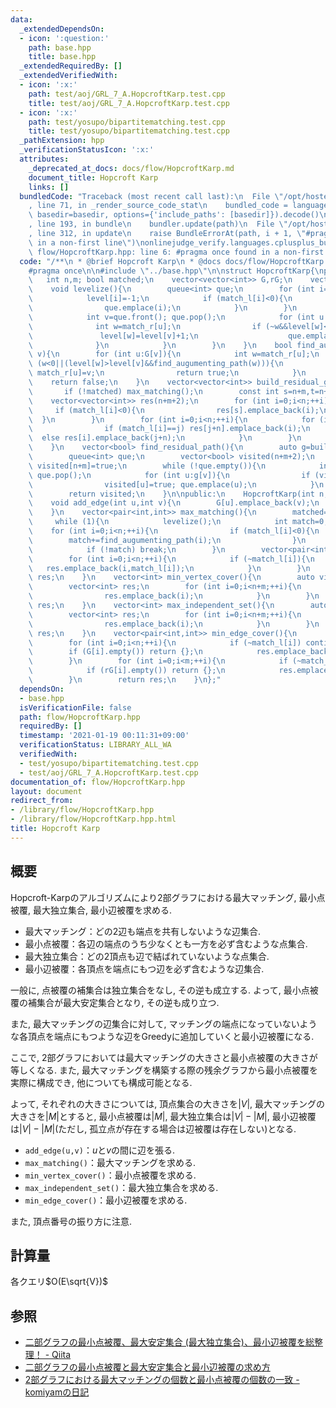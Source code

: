 ```yaml
---
data:
  _extendedDependsOn:
  - icon: ':question:'
    path: base.hpp
    title: base.hpp
  _extendedRequiredBy: []
  _extendedVerifiedWith:
  - icon: ':x:'
    path: test/aoj/GRL_7_A.HopcroftKarp.test.cpp
    title: test/aoj/GRL_7_A.HopcroftKarp.test.cpp
  - icon: ':x:'
    path: test/yosupo/bipartitematching.test.cpp
    title: test/yosupo/bipartitematching.test.cpp
  _pathExtension: hpp
  _verificationStatusIcon: ':x:'
  attributes:
    _deprecated_at_docs: docs/flow/HopcroftKarp.md
    document_title: Hopcroft Karp
    links: []
  bundledCode: "Traceback (most recent call last):\n  File \"/opt/hostedtoolcache/Python/3.9.1/x64/lib/python3.9/site-packages/onlinejudge_verify/documentation/build.py\"\
    , line 71, in _render_source_code_stat\n    bundled_code = language.bundle(stat.path,\
    \ basedir=basedir, options={'include_paths': [basedir]}).decode()\n  File \"/opt/hostedtoolcache/Python/3.9.1/x64/lib/python3.9/site-packages/onlinejudge_verify/languages/cplusplus.py\"\
    , line 193, in bundle\n    bundler.update(path)\n  File \"/opt/hostedtoolcache/Python/3.9.1/x64/lib/python3.9/site-packages/onlinejudge_verify/languages/cplusplus_bundle.py\"\
    , line 312, in update\n    raise BundleErrorAt(path, i + 1, \"#pragma once found\
    \ in a non-first line\")\nonlinejudge_verify.languages.cplusplus_bundle.BundleErrorAt:\
    \ flow/HopcroftKarp.hpp: line 6: #pragma once found in a non-first line\n"
  code: "/**\n * @brief Hopcroft Karp\n * @docs docs/flow/HopcroftKarp.md\n */\n\n\
    #pragma once\n\n#include \"../base.hpp\"\n\nstruct HopcroftKarp{\nprivate:\n \
    \   int n,m; bool matched;\n    vector<vector<int>> G,rG;\n    vector<int> match_l,match_r,level;\n\
    \    void levelize(){\n        queue<int> que;\n        for (int i=0;i<n;++i){\n\
    \            level[i]=-1;\n            if (match_l[i]<0){\n                level[i]=0;\n\
    \                que.emplace(i);\n            }\n        }\n        while (!que.empty()){\n\
    \            int v=que.front(); que.pop();\n            for (int u:G[v]){\n  \
    \              int w=match_r[u];\n                if (~w&&level[w]<0){\n     \
    \               level[w]=level[v]+1;\n                    que.emplace(w);\n  \
    \              }\n            }\n        }\n    }\n    bool find_augumenting_path(int\
    \ v){\n        for (int u:G[v]){\n            int w=match_r[u];\n            if\
    \ (w<0||(level[w]>level[v]&&find_augumenting_path(w))){\n                match_l[v]=u;\
    \ match_r[u]=v;\n                return true;\n            }\n        }\n    \
    \    return false;\n    }\n    vector<vector<int>> build_residual_graph(){\n \
    \       if (!matched) max_matching();\n        const int s=n+m,t=n+m+1;\n    \
    \    vector<vector<int>> res(n+m+2);\n        for (int i=0;i<n;++i){\n       \
    \     if (match_l[i]<0){\n                res[s].emplace_back(i);\n          \
    \  }\n        }\n        for (int i=0;i<n;++i){\n            for (int j:G[i]){\n\
    \                if (match_l[i]==j) res[j+n].emplace_back(i);\n              \
    \  else res[i].emplace_back(j+n);\n            }\n        }\n        return res;\n\
    \    }\n    vector<bool> find_residual_path(){\n        auto g=build_residual_graph();\n\
    \        queue<int> que;\n        vector<bool> visited(n+m+2);\n        que.emplace(n+m);\
    \ visited[n+m]=true;\n        while (!que.empty()){\n            int v=que.front();\
    \ que.pop();\n            for (int u:g[v]){\n                if (visited[u]) continue;\n\
    \                visited[u]=true; que.emplace(u);\n            }\n        }\n\
    \        return visited;\n    }\n\npublic:\n    HopcroftKarp(int n,int m):n(n),m(m),G(n),rG(m),match_l(n,-1),match_r(m,-1),level(n),matched(false){}\n\
    \    void add_edge(int u,int v){\n        G[u].emplace_back(v);\n        rG[v].emplace_back(u);\n\
    \    }\n    vector<pair<int,int>> max_matching(){\n        matched=true;\n   \
    \     while (1){\n            levelize();\n            int match=0;\n        \
    \    for (int i=0;i<n;++i){\n                if (match_l[i]<0){\n            \
    \        match+=find_augumenting_path(i);\n                }\n            }\n\
    \            if (!match) break;\n        }\n        vector<pair<int,int>> res;\n\
    \        for (int i=0;i<n;++i){\n            if (~match_l[i]){\n             \
    \   res.emplace_back(i,match_l[i]);\n            }\n        }\n        return\
    \ res;\n    }\n    vector<int> min_vertex_cover(){\n        auto visited=find_residual_path();\n\
    \        vector<int> res;\n        for (int i=0;i<n+m;++i){\n            if (visited[i]^(i<n)){\n\
    \                res.emplace_back(i);\n            }\n        }\n        return\
    \ res;\n    }\n    vector<int> max_independent_set(){\n        auto visited=find_residual_path();\n\
    \        vector<int> res;\n        for (int i=0;i<n+m;++i){\n            if (visited[i]^(i>=n)){\n\
    \                res.emplace_back(i);\n            }\n        }\n        return\
    \ res;\n    }\n    vector<pair<int,int>> min_edge_cover(){\n        auto res=max_matching();\n\
    \        for (int i=0;i<n;++i){\n            if (~match_l[i]) continue;\n    \
    \        if (G[i].empty()) return {};\n            res.emplace_back(i,G[i][0]);\n\
    \        }\n        for (int i=0;i<m;++i){\n            if (~match_r[i]) continue;\n\
    \            if (rG[i].empty()) return {};\n            res.emplace_back(rG[i][0],i);\n\
    \        }\n        return res;\n    }\n};"
  dependsOn:
  - base.hpp
  isVerificationFile: false
  path: flow/HopcroftKarp.hpp
  requiredBy: []
  timestamp: '2021-01-19 00:11:31+09:00'
  verificationStatus: LIBRARY_ALL_WA
  verifiedWith:
  - test/yosupo/bipartitematching.test.cpp
  - test/aoj/GRL_7_A.HopcroftKarp.test.cpp
documentation_of: flow/HopcroftKarp.hpp
layout: document
redirect_from:
- /library/flow/HopcroftKarp.hpp
- /library/flow/HopcroftKarp.hpp.html
title: Hopcroft Karp
---
```

## 概要
Hopcroft-Karpのアルゴリズムにより2部グラフにおける最大マッチング, 最小点被覆, 最大独立集合, 最小辺被覆を求める.
- 最大マッチング：どの2辺も端点を共有しないような辺集合.
- 最小点被覆：各辺の端点のうち少なくとも一方を必ず含むような点集合.
- 最大独立集合：どの2頂点も辺で結ばれていないような点集合.
- 最小辺被覆：各頂点を端点にもつ辺を必ず含むような辺集合.

一般に, 点被覆の補集合は独立集合をなし, その逆も成立する. よって, 最小点被覆の補集合が最大安定集合となり, その逆も成り立つ.

また, 最大マッチングの辺集合に対して, マッチングの端点になっていないような各頂点を端点にもつような辺をGreedyに追加していくと最小辺被覆になる.

ここで, 2部グラフにおいては最大マッチングの大きさと最小点被覆の大きさが等しくなる. また, 最大マッチングを構築する際の残余グラフから最小点被覆を実際に構成でき, 他についても構成可能となる.

よって, それぞれの大きさについては, 頂点集合の大きさを$|V|$, 最大マッチングの大きさを$|M|$とすると, 最小点被覆は$|M|$, 最大独立集合は$|V|-|M|$, 最小辺被覆は$|V|-|M|$(ただし, 孤立点が存在する場合は辺被覆は存在しない)となる.

- `add_edge(u,v)`：$u$と$v$の間に辺を張る.
- `max_matching()`：最大マッチングを求める.
- `min_vertex_cover()`：最小点被覆を求める.
- `max_independent_set()`：最大独立集合を求める.
- `min_edge_cover()`：最小辺被覆を求める.

また, 頂点番号の振り方に注意.
## 計算量
各クエリ$O(E\sqrt{V})$

## 参照
- [二部グラフの最小点被覆、最大安定集合 (最大独立集合)、最小辺被覆を総整理！ - Qiita](https://qiita.com/drken/items/7f98315b56c95a6181a4)
- [二部グラフの最小点被覆と最大安定集合と最小辺被覆の求め方](https://www.slideshare.net/drken1215/ss-86894312)
- [2部グラフにおける最大マッチングの個数と最小点被覆の個数の一致 - komiyamの日記](https://komiyam.hatenadiary.org/entry/20110208/1297112982)